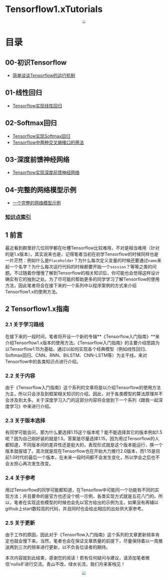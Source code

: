# Tensorflow1.xTutorials
<center>
    <img src="https://moonhotel.oss-cn-shanghai.aliyuncs.com/images/0185.png" style="zoom:57%;" />
</center>

# 目录

## 00-初识Tensorflow

- [简单谈谈Tensorflow的运行机制](01_LinearRgression/01_AboutTensorflow.md)

## 01-线性回归

- [Tensorflow实现线性回归](01_LinearRgression/02_LinearRegression.md)

## 02-Softmax回归

- [Tensorflow实现Softmax回归](02_SoftmaxRegression/01_SoftmaxRegression.md)
- [Tensorflow中两种交叉熵接口的用法](02_SoftmaxRegression/02_CrossEntropyUsage.md)

## 03-深度前馈神经网络

- [Tensorflow实现深度前馈神经网络](03_DeepForwardNN/01_DeepForwardNN.md)

## 04-完整的网络模型示例

- [一个完整的网络模型示例](04_StandarModel/01_StandarModel.md)



### [知识点索引](KnowledgeIndex.md)

## 1 前言

最近看到群里好几位同学都在吐槽Tensorflow比较难用，不对是相当难用（针对的是1.x版本）。其实说来也是，记得笔者当初在初学Tensorflow的时候同样也是一片茫然：例如什么是`Placeholder`？为什么每次定义变量的时候还要通过`name`来起一个名字？为什么每次运行代码的时候都要开始一个`session`？等等之类的问题。不过随着你慢慢了解到Tensorflow的相关知识后，你可能也会觉得这样设计确实有它的独到之处。为了尽可能的帮助更多的同学学习了解Tensorflow的使用方法，因此笔者将会在接下来的一个系列中以程序案例的方式来介绍Tensorflow1.x的使用方法。

## 2 Tensorflow1.x指南

### 2.1 关于学习路线

在接下来的一段时间，笔者将开设一个新的专辑**《Tensorflow入门指南》**来介绍Tensorflow1.x版本的使用方法。《Tensorflow入门指南》的主要介绍思路为以Tensorflow1.15为基础，通过以如何实现各个经典模型（例如线性回归、Softmax回归、CNN、RNN、BILSTM、CNN-LSTM等）为主干线，来对Tensorflow中的各类知识点进行介绍。

### 2.2 关于内容

由于《Tensorflow入门指南》这个系列的文章将是以介绍Tensorflow的使用方法为主，所以只会涉及到框架相关知识的介绍。因此，对于各类模型的算法原理并不会涉及到太多。关于深度学习入门的这部分内容将会放到下一个系列《跟我一起深度学习》中来进行介绍。

### 2.3 关于版本选择

有同学可能会问，那为什么要选择1.15这个版本呢？能不能选择其它的版本例如1.5呢？因为自己刚好装的就是1.5。答案是尽量选择1.15，因为用过Tensorflow的人都知道，不同版本间的差异性还是挺大的，表现形式就是这个版本能运行，换一个版本就报错了。其次就是现在Tensorflow也在开始大力推行2.0版本，而1.15是目前1.0时代的最后一个版本，在未来一段时间都不会发生变化，所以学会之后也不会太担心再次发生改变。

### 2.4 关于参考

用过Tensorflow的同学可能都知道，在Tensoflow中可能同一个功能有不同的实现方法；并且要命的是官方也还没个统一示例，各类实现方式就是五花八门的。所以，笔者在实现这些模型的时候也会先以官方给出的示例为主，如果没有再辅以github上start数较高的代码，并且同时也会给出相应的出处供大家参考。

### 2.5 关于更新

由于工作的原因，因此对于《Tensorflow入门指南》这个系列的文章更新频率肯定也就会慢下来。当然，笔者也会在保证文章质量的前提下，尽量保持着以一周推送两到三次的频率进行更新，以不负各位读者的期待。

本次内容就到此结束，感谢您的阅读！若有任何疑问与建议，请添加笔者微信'nulls8'进行交流。青山不改，绿水长流，我们月来客栈见！

<center>
    <img src="https://moonhotel.oss-cn-shanghai.aliyuncs.com/images/000000.png" style="zoom:70%;" />
</center>




### 